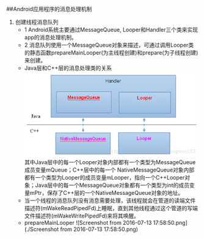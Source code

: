 ##Android应用程序的消息处理机制

1. 创建线程消息队列
	- 1 Android系统主要通过MessageQueue, Looper和Handler三个类来实现app的消息处理机制。
	- 2 消息队列使用一个MessageQueue对象来描述，可通过调用Looper类的静态函数prepareMainLooper(为主线程创建)和prepare(为子线程创建)来创建。
	- Java层和C++层的消息处理类的关系
	![20131111192712828.png](./20131111192712828.png)
	其中Java层中的每一个Looper对象内部都有一个类型为MessageQueue成员变量mQueue；C\+\+层中的每一个	NativeMessageQueue对象内部都有一个类型为Looper的成员变量mLooper，指向一个C\+\+Looper对象；Java层中的每一个MessageQueue对象都有一个类型为int的成员变量mPtr，保存了C\+\+层的一个NativeMessageQueue对象的地址。
	- 当一个线程的消息队列没有消息需要处理，该线程就会在管道的读端文件描述符(mWakeReadPipedFd)上睡眠，直到其他线程通过这个管道的写端文件描述符(mWakeWritePipedFd)来将其唤醒。
	- prepareMainLooper
	![Screenshot from 2016-07-13 17:58:50.png](./Screenshot from 2016-07-13 17:58:50.png)
	


